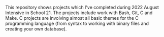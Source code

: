 This repository shows projects which I've completed during 2022 August Intensive in School 21. The projects include work with Bash, Git, C and Make.
C projects are involving almost all basic themes for the C programming language (from syntax to working with binary files and creating your own database).
